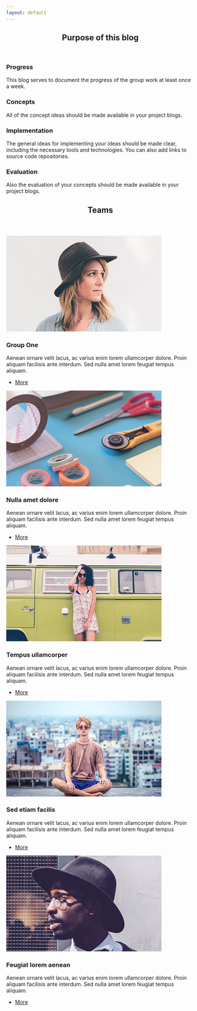 ```yaml
---
layout: default
---
```


<!-- Section -->
<section>
	<header class="major">
		<h2>Purpose of this blog</h2>
	</header>
	<div class="features">
		<article>
			<span class="icon fa-diamond"></span>
			<div class="content">
				<h3>Progress</h3>
				<p>This blog serves to document the progress of the group work at least once a week.</p>
			</div>
		</article>
		<article>
			<span class="icon fa-paper-plane"></span>
			<div class="content">
				<h3>Concepts</h3>
				<p>All of the concept ideas should be made available in your project blogs.</p>
			</div>
		</article>
		<article>
			<span class="icon fa-rocket"></span>
			<div class="content">
				<h3>Implementation</h3>
				<p>The general ideas for implementing your ideas should be made clear, including the necessary tools and technologies. You can also add links to source code repositories.</p>
			</div>
		</article>
		<article>
			<span class="icon fa-signal"></span>
			<div class="content">
				<h3>Evaluation</h3>
				<p>Also the evaluation of your concepts should be made available in your project blogs.</p>
			</div>
		</article>
	</div>
</section>

<!-- Section -->
<section>
	<header class="major">
		<h2>Teams</h2>
	</header>
	<div class="posts">
		<article>
			<a href="#" class="image"><img src="assets/images/pic01.jpg" alt="" /></a>
			<h3>Group One</h3>
			<p>Aenean ornare velit lacus, ac varius enim lorem ullamcorper dolore. Proin aliquam facilisis ante interdum. Sed nulla amet lorem feugiat tempus aliquam.</p>
			<ul class="actions">
				<li><a href="{{ 'group_one.html' | absolute_url }}" class="button">More</a></li>
			</ul>
		</article>
		<article>
			<a href="#" class="image"><img src="assets/images/pic02.jpg" alt="" /></a>
			<h3>Nulla amet dolore</h3>
			<p>Aenean ornare velit lacus, ac varius enim lorem ullamcorper dolore. Proin aliquam facilisis ante interdum. Sed nulla amet lorem feugiat tempus aliquam.</p>
			<ul class="actions">
				<li><a href="#" class="button">More</a></li>
			</ul>
		</article>
		<article>
			<a href="#" class="image"><img src="assets/images/pic03.jpg" alt="" /></a>
			<h3>Tempus ullamcorper</h3>
			<p>Aenean ornare velit lacus, ac varius enim lorem ullamcorper dolore. Proin aliquam facilisis ante interdum. Sed nulla amet lorem feugiat tempus aliquam.</p>
			<ul class="actions">
				<li><a href="#" class="button">More</a></li>
			</ul>
		</article>
		<article>
			<a href="#" class="image"><img src="assets/images/pic04.jpg" alt="" /></a>
			<h3>Sed etiam facilis</h3>
			<p>Aenean ornare velit lacus, ac varius enim lorem ullamcorper dolore. Proin aliquam facilisis ante interdum. Sed nulla amet lorem feugiat tempus aliquam.</p>
			<ul class="actions">
				<li><a href="#" class="button">More</a></li>
			</ul>
		</article>
		<article>
			<a href="#" class="image"><img src="assets/images/pic05.jpg" alt="" /></a>
			<h3>Feugiat lorem aenean</h3>
			<p>Aenean ornare velit lacus, ac varius enim lorem ullamcorper dolore. Proin aliquam facilisis ante interdum. Sed nulla amet lorem feugiat tempus aliquam.</p>
			<ul class="actions">
				<li><a href="#" class="button">More</a></li>
			</ul>
		</article>
	</div>
</section>
